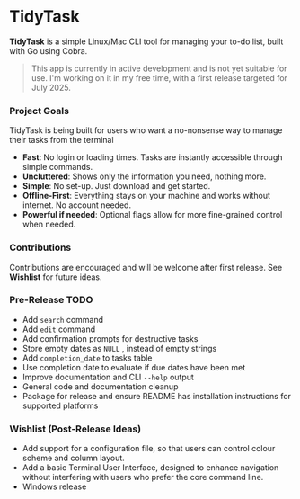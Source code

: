 # TidyTask

**TidyTask** is a simple Linux/Mac CLI tool for managing your to-do list, built with Go using Cobra.

> This app is currently in active development and is not yet suitable for use.
I'm working on it in my free time, with a first release targeted for July 2025.

### Project Goals
TidyTask is being built for users who want a no-nonsense way to manage their tasks from the terminal 

- **Fast**: No login or loading times. Tasks are instantly accessible through simple commands.
- **Uncluttered**: Shows only the information you need, nothing more. 
- **Simple**: No set-up. Just download and get started.
- **Offline-First**: Everything stays on your machine and works without internet. No account needed.
- **Powerful if needed**: Optional flags allow for more fine-grained control when needed.

### Contributions
Contributions are encouraged and will be welcome after first release. See **Wishlist** for future ideas.

### Pre-Release TODO
- Add `search` command
- Add `edit` command
- Add confirmation prompts for destructive tasks
- Store empty dates as `NULL` , instead of empty strings
- Add `completion_date` to tasks table
- Use completion date to evaluate if due dates have been met 
- Improve documentation and CLI `--help` output
- General code and documentation cleanup
- Package for release and ensure README has installation instructions for supported platforms

### Wishlist (Post-Release Ideas)
- Add support for a configuration file, so that users can control colour scheme and column layout.
- Add a basic Terminal User Interface, designed to enhance navigation without interfering with users who 
prefer the core command line. 
- Windows release